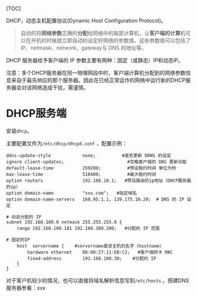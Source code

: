 [TOC]

DHCP，动态主机配置协议(Dynamic Host Configuration Protocol)。

> 自动的将**网络参数**正确的**分配**给网络中的每部计算机，让**客户端的计算**机可以在开机的时候就立即自动的设定好网络的参数值，这些参数值可以包括了 IP、netmask、network、gateway与 DNS 的地址等。

DHCP 服务器给予客户端的 IP 参数主要有两种：固定（或静态）IP和动态IP。

注意：多个DHCP服务器在同一物理网段中时，客户端计算机分配到的网络参数信息来自于最先响应的那个服务器。因此在已经正常运作的网络中运行新的DHCP服务器会对该网络造成干扰，需谨慎。

# DHCP服务端

安装`dhcp`。

主要配置文件为`/etc/dhcp/dhcpd.conf` ，配置示例：

```shell
ddns-update-style            none;          #是否更新 DDNS 的设定
ignore client-updates;                        #忽略客户端的 DNS 更新功能
default-lease-time           259200;          #预设租约时间 单位为秒
max-lease-time               518400;          #最大租约时间
option routers               192.168.10.1;   #预设路由的ip地址（DHCP服务器的ip）
option domain-name           "xxx.com";   #指定域名
option domain-name-servers   168.95.1.1, 139.175.10.20;  # DNS 的 IP 设定

# 动态分配的 IP
subnet 192.168.100.0 netmask 255.255.255.0 {
    range 192.168.100.101 192.168.100.200;   #分配的 IP 范围

# 固定的IP
    host  servername {    #servername是该主机的名字（hostname）
        hardware ethernet    08:00:27:11:EB:C2;   #客户端网卡 MAC
        fixed-address        192.168.100.30;    #分配的 IP
    }
}
```

对于客户机较少的情况，也可以直接将域名解析信息写到`/etc/hosts` 。搭建DNS服务器参看：xxx



